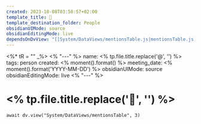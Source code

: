 ```yaml
---
created: 2023-10-08T03:58:57+02:00
template_title: 👤
template_destination_folder: People
obsidianUIMode: source
obsidianEditingMode: live
dependsOnDvView: "[[System/DataViews/mentionsTable.js|mentionsTable.js]]"
---
```

<%* tR = "" _%>
<% "---" %>
name: <% tp.file.title.replace('@', '') %>
tags: person
created: <% moment().format() %>
meeting_date: <% moment().format('YYYY-MM-DD') %>
obsidianUIMode: source
obsidianEditingMode: live
<% "---" %>
# <% tp.file.title.replace('👤', '') %>
 
```dataviewjs
await dv.view("System/DataViews/mentionsTable", 3)
```
